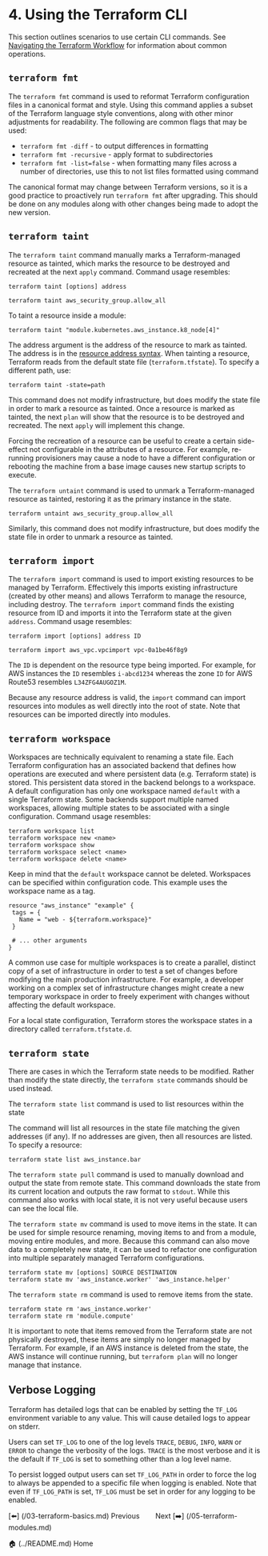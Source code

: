 # 4. Using the Terraform CLI

This section outlines scenarios to use certain CLI commands. See [Navigating the Terraform Workflow](/06-terraform-workflow.md) for information about common operations. 

## `terraform fmt`

The `terraform fmt` command is used to reformat Terraform configuration files in a canonical format and style. Using this command applies a subset of the Terraform language style conventions, along with other minor adjustments for readability. The following are common flags that may be used:



*   `terraform fmt -diff` - to output differences in formatting
*   `terraform fmt -recursive` - apply format to subdirectories
*   `terraform fmt -list=false` - when formatting many files across a number of directories, use this to not list files formatted using command

The canonical format may change between Terraform versions, so it is a good practice to proactively run `terraform fmt` after upgrading. This should be done on any modules along with other changes being made to adopt the new version.

## `terraform taint`

The `terraform taint` command manually marks a Terraform-managed resource as tainted, which marks the resource to be destroyed and recreated at the next `apply` command. Command usage resembles:

```
terraform taint [options] address

terraform taint aws_security_group.allow_all
```

To taint a resource inside a module: 

```
terraform taint "module.kubernetes.aws_instance.k8_node[4]"
```

The address argument is the address of the resource to mark as tainted. The address is in the [resource address syntax](https://www.terraform.io/docs/internals/resource-addressing.html). When tainting a resource, Terraform reads from the default state file (`terraform.tfstate`). To specify a different path, use:

```
terraform taint -state=path
```

This command does not modify infrastructure, but does modify the state file in order to mark a resource as tainted. Once a resource is marked as tainted, the next `plan` will show that the resource is to be destroyed and recreated. The next `apply` will implement this change.

Forcing the recreation of a resource can be useful to create a certain side-effect not configurable in the attributes of a resource. For example, re-running provisioners may cause a node to have a different configuration or rebooting the machine from a base image causes new startup scripts to execute.

The `terraform untaint` command is used to unmark a Terraform-managed resource as tainted, restoring it as the primary instance in the state.

```
terraform untaint aws_security_group.allow_all
```

Similarly, this command does not modify infrastructure, but does modify the state file in order to unmark a resource as tainted.

## `terraform import`

The `terraform import` command is used to import existing resources to be managed by Terraform. Effectively this imports existing infrastructure (created by other means) and allows Terraform to manage the resource, including destroy. The `terraform import` command finds the existing resource from ID and imports it into the Terraform state at the given `address`. Command usage resembles:

```
terraform import [options] address ID

terraform import aws_vpc.vpcimport vpc-0a1be46f8g9
```

The `ID` is dependent on the resource type being imported. For example, for AWS instances the `ID` resembles `i-abcd1234` whereas the zone `ID` for AWS Route53 resembles `L34ZFG4AUGOZ1M`.

Because any resource address is valid, the `import` command can import resources into modules as well directly into the root of state. Note that resources can be imported directly into modules.

## `terraform workspace`

Workspaces are technically equivalent to renaming a state file. Each Terraform configuration has an associated backend that defines how operations are executed and where persistent data (e.g. Terraform state) is stored. This persistent data stored in the backend belongs to a workspace. A default configuration has only one workspace named `default` with a single Terraform state. Some backends support multiple named workspaces, allowing multiple states to be associated with a single configuration. Command usage resembles:

```
terraform workspace list
terraform workspace new <name>
terraform workspace show
terraform workspace select <name>
terraform workspace delete <name>
```

Keep in mind that the `default` workspace cannot be deleted. Workspaces can be specified within configuration code. This example uses the workspace name as a tag. 

```
resource "aws_instance" "example" {
 tags = {
   Name = "web - ${terraform.workspace}"
 }

 # ... other arguments
}
```

A common use case for multiple workspaces is to create a parallel, distinct copy of a set of infrastructure in order to test a set of changes before modifying the main production infrastructure. For example, a developer working on a complex set of infrastructure changes might create a new temporary workspace in order to freely experiment with changes without affecting the default workspace.

For a local state configuration, Terraform stores the workspace states in a directory called `terraform.tfstate.d`.

## `terraform state`

There are cases in which the Terraform state needs to be modified. Rather than modify the state directly, the `terraform state` commands should be used instead. 

The `terraform state list` command is used to list resources within the state

The command will list all resources in the state file matching the given addresses (if any). If no addresses are given, then all resources are listed. To specify a resource:

```
terraform state list aws_instance.bar
```

The `terraform state pull` command is used to manually download and output the state from remote state. This command downloads the state from its current location and outputs the raw format to `stdout`. While this command also works with local state, it is not very useful because users can see the local file. 

The `terraform state mv` command is used to move items in the state. It can be used for simple resource renaming, moving items to and from a module, moving entire modules, and more. Because this command can also move data to a completely new state, it can be used to refactor one configuration into multiple separately managed Terraform configurations.

```
terraform state mv [options] SOURCE DESTINATION
terraform state mv 'aws_instance.worker' 'aws_instance.helper'
```

The `terraform state rm` command is used to remove items from the state. 

```
terraform state rm 'aws_instance.worker'
terraform state rm 'module.compute'
```

It is important to note that items removed from the Terraform state are not physically destroyed, these items are simply no longer managed by Terraform. For example, if an AWS instance is deleted from the state, the AWS instance will continue running, but `terraform plan` will no longer manage that instance.

## Verbose Logging

Terraform has detailed logs that can be enabled by setting the `TF_LOG` environment variable to any value. This will cause detailed logs to appear on stderr.

Users can set `TF_LOG` to one of the log levels `TRACE`, `DEBUG`, `INFO`, `WARN` or `ERROR` to change the verbosity of the logs. `TRACE` is the most verbose and it is the default if `TF_LOG` is set to something other than a log level name.

To persist logged output users can set `TF_LOG_PATH` in order to force the log to always be appended to a specific file when logging is enabled. Note that even if `TF_LOG_PATH` is set, `TF_LOG` must be set in order for any logging to be enabled.


[⬅️] (/03-terraform-basics.md) Previous &nbsp;&nbsp;&nbsp;&nbsp;&nbsp;&nbsp;  Next [➡️] (/05-terraform-modules.md) 

🏠 (../README.md) Home